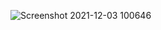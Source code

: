 
![Screenshot 2021-12-03 100646](https://user-images.githubusercontent.com/46810092/144575981-2ec4a2a0-bc84-410b-9a5c-bb1665e4afdf.png)
